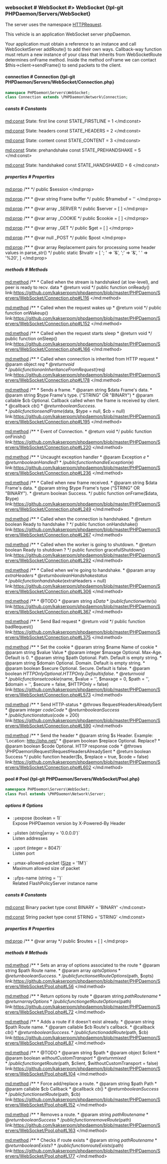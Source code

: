 ### websocket # WebSocket #> WebSocket {tpl-git PHPDaemon/Servers/WebSocket}

The server uses the namespace [HTTPRequest](#httprequest).

This vehicle is an application WebSocket server phpDaemon.

Your application must obtain a reference to an instance and call WebSocketServer addRoute() to add their own ways. Callback-way function must return a new instance of your class that inherits from WebSocketRoute determines onFrame method. Inside the method onFrame we can contact $this->client->sendFrame() to send packets to the client.

<!-- include-namespace path="\PHPDaemon\Servers\WebSocket" level="" access="" -->
#### connection # Connection {tpl-git PHPDaemon/Servers/WebSocket/Connection.php}

```php
namespace PHPDaemon\Servers\WebSocket;
class Connection extends \PHPDaemon\Network\Connection;
```

##### consts # Constants

<md:const>
State: first line
const STATE_FIRSTLINE = 1
</md:const>

<md:const>
State: headers
const STATE_HEADERS = 2
</md:const>

<md:const>
State: content
const STATE_CONTENT = 3
</md:const>

<md:const>
State: prehandshake
const STATE_PREHANDSHAKE = 5
</md:const>

<md:const>
State: handshaked
const STATE_HANDSHAKED = 6
</md:const>

<div class="clearboth"></div>

##### properties # Properties

<md:prop>
/**
 */
public $session
</md:prop>

<md:prop>
/**
	 * @var string Frame buffer
	 */
public $framebuf = ''
</md:prop>

<md:prop>
/**
	 * @var array _SERVER
	 */
public $server = [ ]
</md:prop>

<md:prop>
/**
	 * @var array _COOKIE
	 */
public $cookie = [ ]
</md:prop>

<md:prop>
/**
	 * @var array _GET
	 */
public $get = [ ]
</md:prop>

<md:prop>
/**
	 * @var null _POST
	 */
public $post
</md:prop>

<md:prop>
/**
	 * @var array Replacement pairs for processing some header values in parse_str()
	 */
public static $hvaltr = [
  '; ' => '&',
  ';' => '&',
  ' ' => '%20',
]
</md:prop>

<div class="clearboth"></div>

##### methods # Methods

<md:method>
/**
	 * Called when the stream is handshaked (at low-level), and peer is ready to recv. data
	 * @return void
	 */
public function onReady()
link:https://github.com/kakserpom/phpdaemon/blob/master/PHPDaemon/Servers/WebSocket/Connection.php#L116
</md:method>

<md:method>
/**
	 * Called when the request wakes up
	 * @return void
	 */
public function onWakeup()
link:https://github.com/kakserpom/phpdaemon/blob/master/PHPDaemon/Servers/WebSocket/Connection.php#L152
</md:method>

<md:method>
/**
	 * Called when the request starts sleep
	 * @return void
	 */
public function onSleep()
link:https://github.com/kakserpom/phpdaemon/blob/master/PHPDaemon/Servers/WebSocket/Connection.php#L166
</md:method>

<md:method>
/**
	 * Called when connection is inherited from HTTP request
	 * @param  object $req
	 * @return void
	 */
public function onInheritanceFromRequest($req)
link:https://github.com/kakserpom/phpdaemon/blob/master/PHPDaemon/Servers/WebSocket/Connection.php#L178
</md:method>

<md:method>
/**
	 * Sends a frame.
	 * @param  string   $data  Frame's data.
	 * @param  string   $type  Frame's type. ("STRING" OR "BINARY")
	 * @param  callable $cb    Optional. Callback called when the frame is received by client.
	 * @callback $cb ( )
	 * @return boolean         Success.
	 */
public function sendFrame($data, $type = null, $cb = null)
link:https://github.com/kakserpom/phpdaemon/blob/master/PHPDaemon/Servers/WebSocket/Connection.php#L195
</md:method>

<md:method>
/**
	 * Event of Connection.
	 * @return void
	 */
public function onFinish()
link:https://github.com/kakserpom/phpdaemon/blob/master/PHPDaemon/Servers/WebSocket/Connection.php#L220
</md:method>

<md:method>
/**
	 * Uncaught exception handler
	 * @param  Exception $e
	 * @return boolean      Handled?
	 */
public function handleException($e)
link:https://github.com/kakserpom/phpdaemon/blob/master/PHPDaemon/Servers/WebSocket/Connection.php#L236
</md:method>

<md:method>
/**
	 * Called when new frame received.
	 * @param  string $data Frame's data.
	 * @param  string $type Frame's type ("STRING" OR "BINARY").
	 * @return boolean      Success.
	 */
public function onFrame($data, $type)
link:https://github.com/kakserpom/phpdaemon/blob/master/PHPDaemon/Servers/WebSocket/Connection.php#L249
</md:method>

<md:method>
/**
	 * Called when the connection is handshaked.
	 * @return boolean Ready to handshake ?
	 */
public function onHandshake()
link:https://github.com/kakserpom/phpdaemon/blob/master/PHPDaemon/Servers/WebSocket/Connection.php#L267
</md:method>

<md:method>
/**
	 * Called when the worker is going to shutdown.
	 * @return boolean Ready to shutdown ?
	 */
public function gracefulShutdown()
link:https://github.com/kakserpom/phpdaemon/blob/master/PHPDaemon/Servers/WebSocket/Connection.php#L292
</md:method>

<md:method>
/**
	 * Called when we're going to handshake.
	 * @param  array   $extraHeaders
	 * @return boolean               Handshake status
	 */
public function handshake($extraHeaders = null)
link:https://github.com/kakserpom/phpdaemon/blob/master/PHPDaemon/Servers/WebSocket/Connection.php#L306
</md:method>

<md:method>
/**
	 * @TODO
	 * @param  string $s Data
	 */
public function write($s)
link:https://github.com/kakserpom/phpdaemon/blob/master/PHPDaemon/Servers/WebSocket/Connection.php#L367
</md:method>

<md:method>
/**
	 * Send Bad request
	 * @return void
	 */
public function badRequest()
link:https://github.com/kakserpom/phpdaemon/blob/master/PHPDaemon/Servers/WebSocket/Connection.php#L375
</md:method>

<md:method>
/**
	 * Set the cookie
	 * @param  string  $name     Name of cookie
	 * @param  string  $value    Value
	 * @param  integer $maxage   Optional. Max-Age. Default is 0.
	 * @param  string  $path     Optional. Path. Default is empty string.
	 * @param  string  $domain   Optional. Domain. Default is empty string.
	 * @param  boolean $secure   Optional. Secure. Default is false.
	 * @param  boolean $HTTPOnly Optional. HTTPOnly. Default is false.
	 * @return void
	 */
public function setcookie($name, $value = '', $maxage = 0, $path = '', $domain = '', $secure = false, $HTTPOnly = false)
link:https://github.com/kakserpom/phpdaemon/blob/master/PHPDaemon/Servers/WebSocket/Connection.php#L573
</md:method>

<md:method>
/**
	 * Send HTTP-status
	 * @throws RequestHeadersAlreadySent
	 * @param  integer $code Code
	 * @return boolean       Success
	 */
public function status($code = 200)
link:https://github.com/kakserpom/phpdaemon/blob/master/PHPDaemon/Servers/WebSocket/Connection.php#L590
</md:method>

<md:method>
/**
	 * Send the header
	 * @param  string  $s       Header. Example: 'Location: http://php.net/'
	 * @param  boolean $replace Optional. Replace?
	 * @param  boolean $code    Optional. HTTP response code
	 * @throws \PHPDaemon\Request\RequestHeadersAlreadySent
	 * @return boolean          Success
	 */
public function header($s, $replace = true, $code = false)
link:https://github.com/kakserpom/phpdaemon/blob/master/PHPDaemon/Servers/WebSocket/Connection.php#L602
</md:method>

<div class="clearboth"></div>

#### pool # Pool {tpl-git PHPDaemon/Servers/WebSocket/Pool.php}

```php
namespace PHPDaemon\Servers\WebSocket;
class Pool extends \PHPDaemon\Network\Server;
```

##### options # Options

 - `:p`expose (boolean = 1)`  
 Expose PHPDaemon version by X-Powered-By Header

 - `:p`listen (string|array = '0.0.0.0')`  
 Listen addresses

 - `:p`port (integer = 8047)`  
 Listen port

 - `:p`max-allowed-packet ([Size](#config/types/size) = '1M')`  
 Maximum allowed size of packet

 - `:p`fps-name (string = '')`  
 Related FlashPolicyServer instance name

##### consts # Constants

<md:const>
Binary packet type
const BINARY = 'BINARY'
</md:const>

<md:const>
String packet type
const STRING = 'STRING'
</md:const>

<div class="clearboth"></div>

##### properties # Properties

<md:prop>
/**
	 * @var array
	 */
public $routes = [ ]
</md:prop>

<div class="clearboth"></div>

##### methods # Methods

<md:method>
/**
	 * Sets an array of options associated to the route
	 * @param  string  $path Route name.
	 * @param  array   $opts Options
	 * @return boolean       Success.
	 */
public function setRouteOptions($path, $opts)
link:https://github.com/kakserpom/phpdaemon/blob/master/PHPDaemon/Servers/WebSocket/Pool.php#L56
</md:method>

<md:method>
/**
	 * Return options by route
	 * @param  string $path Route name
	 * @return array        Options
	 */
public function getRouteOptions($path)
link:https://github.com/kakserpom/phpdaemon/blob/master/PHPDaemon/Servers/WebSocket/Pool.php#L72
</md:method>

<md:method>
/**
	 * Adds a route if it doesn't exist already.
	 * @param  string   $path Route name.
	 * @param  callable $cb   Route's callback.
	 * @callback $cb ( )
	 * @return boolean        Success.
	 */
public function addRoute($path, $cb)
link:https://github.com/kakserpom/phpdaemon/blob/master/PHPDaemon/Servers/WebSocket/Pool.php#L87
</md:method>

<md:method>
/**
	 * @TODO
	 * @param  string  $path
	 * @param  object  $client
	 * @param  boolean $withoutCustomTransport
	 * @return mixed
	 */
public function getRoute($path, $client, $withoutCustomTransport = false)
link:https://github.com/kakserpom/phpdaemon/blob/master/PHPDaemon/Servers/WebSocket/Pool.php#L104
</md:method>

<md:method>
/**
	 * Force add/replace a route.
	 * @param  string   $path Path
	 * @param  callable $cb   Callback
	 * @callback $cb ( )
	 * @return boolean        Success
	 */
public function setRoute($path, $cb)
link:https://github.com/kakserpom/phpdaemon/blob/master/PHPDaemon/Servers/WebSocket/Pool.php#L152
</md:method>

<md:method>
/**
	 * Removes a route.
	 * @param  string  $path Route name
	 * @return boolean       Success
	 */
public function removeRoute($path)
link:https://github.com/kakserpom/phpdaemon/blob/master/PHPDaemon/Servers/WebSocket/Pool.php#L163
</md:method>

<md:method>
/**
	 * Checks if route exists
	 * @param  string  $path Route name
	 * @return boolean       Exists?
	 */
public function routeExists($path)
link:https://github.com/kakserpom/phpdaemon/blob/master/PHPDaemon/Servers/WebSocket/Pool.php#L177
</md:method>

<div class="clearboth"></div>


<!--/ include-namespace -->
